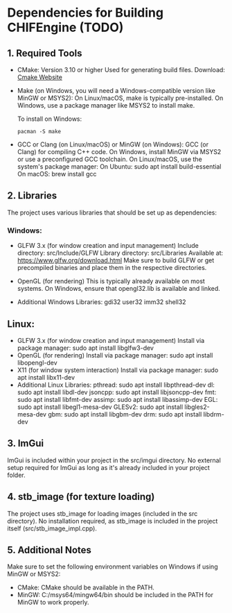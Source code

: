 # Dependencies for Building CHIFEngine (TODO)
## 1. Required Tools

- CMake: Version 3.10 or higher
    Used for generating build files.
    Download: [Cmake Website](https://cmake.org/download/)

- Make (on Windows, you will need a Windows-compatible version like MinGW or MSYS2):
        On Linux/macOS, make is typically pre-installed.
        On Windows, use a package manager like MSYS2 to install make.

    To install on Windows:

    ```pacman -S make```

 - GCC or Clang (on Linux/macOS) or MinGW (on Windows):
        GCC (or Clang) for compiling C++ code.
        On Windows, install MinGW via MSYS2 or use a preconfigured GCC toolchain.
        On Linux/macOS, use the system's package manager:
            On Ubuntu: sudo apt install build-essential
            On macOS: brew install gcc

## 2. Libraries

The project uses various libraries that should be set up as dependencies:

### Windows:

- GLFW 3.x (for window creation and input management)
        Include directory: src/Include/GLFW
        Library directory: src/Libraries
        Available at: https://www.glfw.org/download.html
        Make sure to build GLFW or get precompiled binaries and place them in the respective directories.

- OpenGL (for rendering)
        This is typically already available on most systems.
        On Windows, ensure that opengl32.lib is available and linked.

- Additional Windows Libraries:
        gdi32
        user32
        imm32
        shell32

## Linux:

- GLFW 3.x (for window creation and input management)
        Install via package manager: sudo apt install libglfw3-dev
- OpenGL (for rendering)
        Install via package manager: sudo apt install libopengl-dev
- X11 (for window system interaction)
        Install via package manager: sudo apt install libx11-dev
- Additional Linux Libraries:
        pthread: sudo apt install libpthread-dev
        dl: sudo apt install libdl-dev
        jsoncpp: sudo apt install libjsoncpp-dev
        fmt: sudo apt install libfmt-dev
        assimp: sudo apt install libassimp-dev
        EGL: sudo apt install libegl1-mesa-dev
        GLESv2: sudo apt install libgles2-mesa-dev
        gbm: sudo apt install libgbm-dev
        drm: sudo apt install libdrm-dev

## 3. ImGui

ImGui is included within your project in the src/imgui directory.
No external setup required for ImGui as long as it's already included in your project folder.

## 4. stb_image (for texture loading)

The project uses stb_image for loading images (included in the src directory).
No installation required, as stb_image is included in the project itself (src/stb_image_impl.cpp).

## 5. Additional Notes

Make sure to set the following environment variables on Windows if using MinGW or MSYS2:
- CMake: CMake should be available in the PATH.
- MinGW: C:/msys64/mingw64/bin should be included in the PATH for MinGW to work properly.
